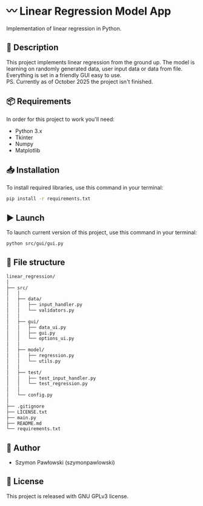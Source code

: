 # 〰️ Linear Regression Model App
Implementation of linear regression in Python.

## 📄 Description
This project implements linear regression from the ground up. The model is learning on randomly generated data, user input data or data from file. Everything is set in a friendly GUI easy to use.\
PS. Currently as of October 2025 the project isn't finished.

## 📦 Requirements
In order for this project to work you'll need:
- Python 3.x
- Tkinter
- Numpy
- Matplotlib

## 📥 Installation
To install required libraries, use this command in your terminal:
```bash
pip install -r requirements.txt
```

## ▶️ Launch
To launch current version of this project, use this command in your terminal:
```bash
python src/gui/gui.py
```

## 📁 File structure
```bash
linear_regression/
│
├── src/
│   │
│   ├── data/
│   │   ├── input_handler.py
│   │   └── validators.py
│   │
│   ├── gui/
│   │   ├── data_ui.py
│   │   ├── gui.py
│   │   └── options_ui.py
│   │
│   ├── model/
│   │   ├── regression.py
│   │   └── utils.py
│   │
│   ├── test/
│   │   ├── test_input_handler.py
│   │   └── test_regression.py
│   │
│   └── config.py
│
├── .gitignore
├── LICENSE.txt
├── main.py 
├── README.md
└── requirements.txt
```

## 👤 Author
- Szymon Pawłowski (szymonpawlowski)

## 📃 License
This project is released with GNU GPLv3 license.
